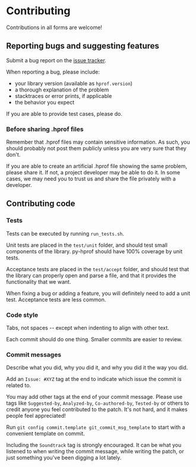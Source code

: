 # Contributing
Contributions in all forms are welcome!

## Reporting bugs and suggesting features
Submit a bug report on the [issue tracker](https://github.com/dolkow/py-hprof/issues).

When reporting a bug, please include:
* your library version (available as `hprof.version`)
* a thorough explanation of the problem
* stacktraces or error prints, if applicable
* the behavior you expect

If you are able to provide test cases, please do.

### Before sharing .hprof files

Remember that .hprof files may contain sensitive information. As such, you should probably not post them publicly unless you are very sure that they don't.

If you are able to create an artificial .hprof file showing the same problem, please share it. If not, a project developer may be able to do it. In some cases, we may need you to trust us and share the file privately with a developer.

## Contributing code
### Tests
Tests can be executed by running `run_tests.sh`.

Unit tests are placed in the `test/unit` folder, and should test small components of the library. py-hprof should have 100% coverage by unit tests.

Acceptance tests are placed in the `test/accept` folder, and should test that the library can properly open and parse a file, and that it provides the functionality that we want.

When fixing a bug or adding a feature, you will definitely need to add a unit test. Acceptance tests are less common.

### Code style
Tabs, not spaces -- except when indenting to align with other text.

Each commit should do one thing. Smaller commits are easier to review.

### Commit messages
Describe what you did, why you did it, and why you did it the way you did.

Add an `Issue: #XYZ` tag at the end to indicate which issue the commit is related to.

You may add other tags at the end of your commit message. Please use tags like `Suggested-by`, `Analyzed-by`, `Co-authored-by`, `Tested-by` or others to credit anyone you feel contributed to the patch. It's not hard, and it makes people feel appreciated!

Run `git config commit.template git_commit_msg_template` to start with a convenient template on commit.

Including the `Soundtrack` tag is strongly encouraged. It can be what you listened to when writing the commit message, while writing the patch, or just something you've been digging a lot lately.
